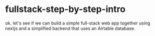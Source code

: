 # fullstack-step-by-step-intro

ok. let's see if we can build a simple full-stack web app together using nextjs and a simplified backend that uses an Airtable database.


